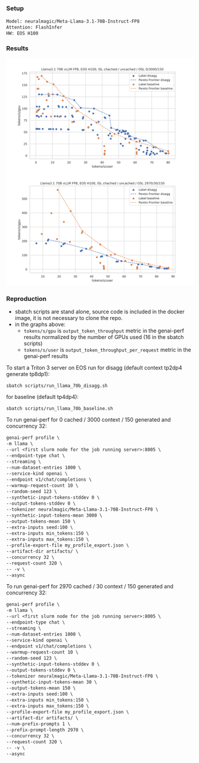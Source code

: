 ### Setup
```
Model: neuralmagic/Meta-Llama-3.1-70B-Instruct-FP8
Attention: FlashInfer
HW: EOS H100
```

### Results

![0% cached](images/pareto_plot_uncached.png)
![99% cached](images/pareto_plot_cached.png)

### Reproduction

 - sbatch scripts are stand alone, source code is included in the docker image, it is not necessary to clone the repo.
 - in the graphs above:
   - `tokens/s/gpu` is `output_token_throughput` metric in the genai-perf results normalized by the number of GPUs used (16 in the sbatch scripts)
   - `tokens/s/user` is `output_token_throughput_per_request` metric in the genai-perf results

To start a Triton 3 server on EOS run for disagg (default context tp2dp4 generate tp8dp1):
```
sbatch scripts/run_llama_70b_disagg.sh
```

for baseline (default tp4dp4):

```
sbatch scripts/run_llama_70b_baseline.sh
```


To run genai-perf for 0 cached / 3000 context / 150 generated and concurrency 32:

```
genai-perf profile \
-m llama \
--url <first slurm node for the job running server>:8005 \
--endpoint-type chat \
--streaming \
--num-dataset-entries 1000 \
--service-kind openai \
--endpoint v1/chat/completions \
--warmup-request-count 10 \
--random-seed 123 \
--synthetic-input-tokens-stddev 0 \
--output-tokens-stddev 0 \
--tokenizer neuralmagic/Meta-Llama-3.1-70B-Instruct-FP8 \
--synthetic-input-tokens-mean 3000 \
--output-tokens-mean 150 \
--extra-inputs seed:100 \
--extra-inputs min_tokens:150 \
--extra-inputs max_tokens:150 \
--profile-export-file my_profile_export.json \
--artifact-dir artifacts/ \
--concurrency 32 \
--request-count 320 \
-- -v \
--async
```


To run genai-perf for 2970 cached / 30 context / 150 generated and concurrency 32:

```
genai-perf profile \
-m llama \
--url <first slurm node for the job running server>:8005 \
--endpoint-type chat \
--streaming \
--num-dataset-entries 1000 \
--service-kind openai \
--endpoint v1/chat/completions \
--warmup-request-count 10 \
--random-seed 123 \
--synthetic-input-tokens-stddev 0 \
--output-tokens-stddev 0 \
--tokenizer neuralmagic/Meta-Llama-3.1-70B-Instruct-FP8 \
--synthetic-input-tokens-mean 30 \
--output-tokens-mean 150 \
--extra-inputs seed:100 \
--extra-inputs min_tokens:150 \
--extra-inputs max_tokens:150 \
--profile-export-file my_profile_export.json \
--artifact-dir artifacts/ \
--num-prefix-prompts 1 \
--prefix-prompt-length 2970 \
--concurrency 32 \
--request-count 320 \
-- -v \
--async
```
